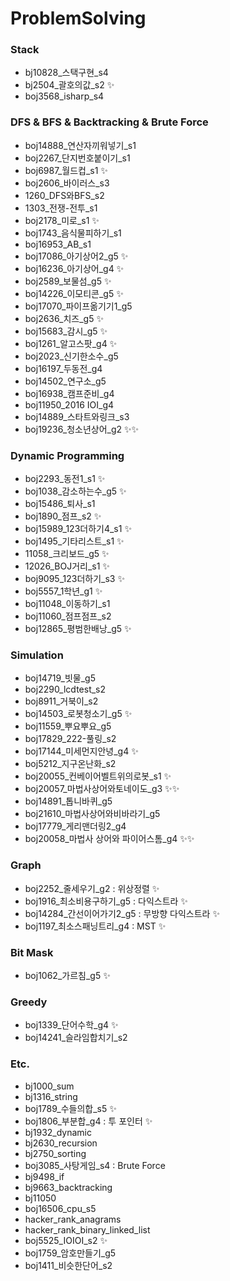 # ProblemSolving

### Stack
- bj10828_스택구현_s4
- bj2504_괄호의값_s2 ✨
- boj3568_isharp_s4

### DFS & BFS & Backtracking & Brute Force
- boj14888_연산자끼워넣기_s1
- boj2267_단지번호붙이기_s1
- boj6987_월드컵_s1 ✨
- boj2606_바이러스_s3
- 1260_DFS와BFS_s2
- 1303_전쟁-전투_s1
- boj2178_미로_s1 ✨
- boj1743_음식물피하기_s1
- boj16953_AB_s1
- boj17086_아기상어2_g5 ✨
- boj16236_아기상어_g4 ✨
- boj2589_보물섬_g5 ✨
- boj14226_이모티콘_g5 ✨
- boj17070_파이프옮기기1_g5
- boj2636_치즈_g5 ✨
- boj15683_감시_g5 ✨
- boj1261_알고스팟_g4 ✨
- boj2023_신기한소수_g5
- boj16197_두동전_g4
- boj14502_연구소_g5
- boj16938_캠프준비_g4
- boj11950_2016 IOI_g4
- boj14889_스타트와링크_s3
- boj19236_청소년상어_g2 ✨✨
 
### Dynamic Programming
- boj2293_동전1_s1 ✨
- boj1038_감소하는수_g5 ✨
- boj15486_퇴사_s1
- boj1890_점프_s2 ✨
- boj15989_123더하기4_s1 ✨
- boj1495_기타리스트_s1 ✨
- 11058_크리보드_g5 ✨
- 12026_BOJ거리_s1 ✨
- boj9095_123더하기_s3 ✨
- boj5557_1학년_g1 ✨
- boj11048_이동하기_s1
- boj11060_점프점프_s2
- boj12865_평범한배낭_g5 ✨

### Simulation
- boj14719_빗물_g5
- boj2290_lcdtest_s2
- boj8911_거북이_s2
- boj14503_로봇청소기_g5 ✨
- boj11559_뿌요뿌요_g5
- boj17829_222-풀링_s2
- boj17144_미세먼지안녕_g4 ✨
- boj5212_지구온난화_s2
- boj20055_컨베이어벨트위의로봇_s1 ✨
- boj20057_마법사상어와토네이도_g3 ✨✨
- boj14891_톱니바퀴_g5
- boj21610_마법사상어와비바라기_g5
- boj17779_게리맨더링2_g4
- boj20058_마법사 상어와 파이어스톰_g4 ✨✨

### Graph
- boj2252_줄세우기_g2 : 위상정렬 ✨
- boj1916_최소비용구하기_g5 : 다익스트라 ✨ 
- boj14284_간선이어가기2_g5 : 무방향 다익스트라 ✨ 
- boj1197_최소스패닝트리_g4 : MST ✨

### Bit Mask 
- boj1062_가르침_g5 ✨

### Greedy
- boj1339_단어수학_g4 ✨
- boj14241_슬라임합치기_s2

### Etc.
- bj1000_sum
- bj1316_string
- boj1789_수들의합_s5 ✨
- boj1806_부분합_g4 : 투 포인터 ✨
- bj1932_dynamic
- bj2630_recursion
- bj2750_sorting
- boj3085_사탕게임_s4 : Brute Force
- bj9498_if
- bj9663_backtracking
- bj11050
- boj16506_cpu_s5
- hacker_rank_anagrams
- hacker_rank_binary_linked_list
- boj5525_IOIOI_s2 ✨
- boj1759_암호만들기_g5
- boj1411_비슷한단어_s2
 

